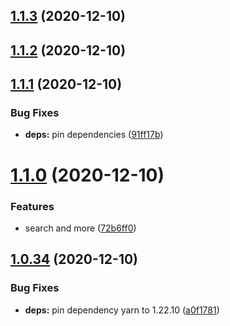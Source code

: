 ## [1.1.3](https://github.com/dds/bosabosa.org/compare/v1.1.2...v1.1.3) (2020-12-10)



## [1.1.2](https://github.com/dds/bosabosa.org/compare/v1.1.1...v1.1.2) (2020-12-10)



## [1.1.1](https://github.com/dds/bosabosa.org/compare/v1.1.0...v1.1.1) (2020-12-10)


### Bug Fixes

* **deps:** pin dependencies ([91ff17b](https://github.com/dds/bosabosa.org/commit/91ff17ba50a420c28e38f8ec25fd43a110a422c3))



# [1.1.0](https://github.com/dds/bosabosa.org/compare/v1.0.34...v1.1.0) (2020-12-10)


### Features

* search and more ([72b6ff0](https://github.com/dds/bosabosa.org/commit/72b6ff08c526e400a95b2563f23c91c204b67329))



## [1.0.34](https://github.com/dds/bosabosa.org/compare/v1.0.33...v1.0.34) (2020-12-10)


### Bug Fixes

* **deps:** pin dependency yarn to 1.22.10 ([a0f1781](https://github.com/dds/bosabosa.org/commit/a0f17812703e72561d7859376b13562387938d39))



